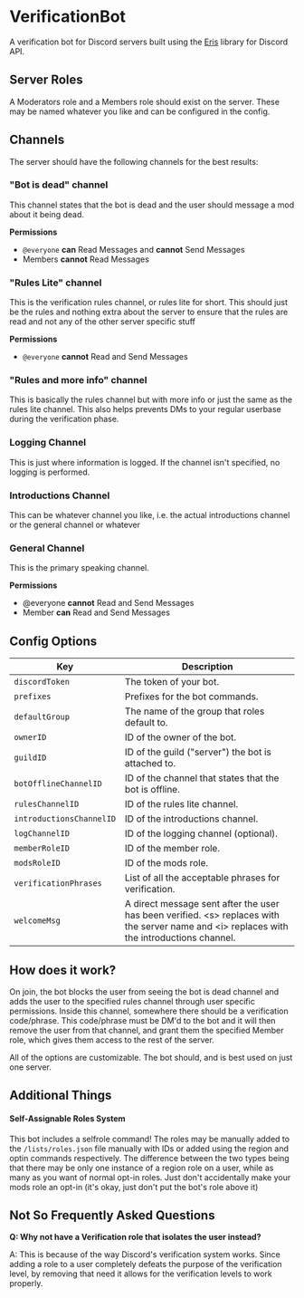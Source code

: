 # VerificationBot

A verification bot for Discord servers built using the [Eris](https://github.com/abalabahaha/eris) library for Discord API.

Server Roles
---
A Moderators role and a Members role should exist on the server. These may be named whatever you like and can be configured in the config.

Channels
---
The server should have the following channels for the best results:

### "Bot is dead" channel

This channel states that the bot is dead and the user should message a mod about it being dead.

**Permissions**
* `@everyone` **can** Read Messages and **cannot** Send Messages
* Members **cannot** Read Messages

### "Rules Lite" channel

This is the verification rules channel, or rules lite for short. This should just be the rules and nothing extra about the server to ensure that the rules are read and not any of the other server specific stuff

**Permissions**
* `@everyone` **cannot** Read and Send Messages

### "Rules and more info" channel

This is basically the rules channel but with more info or just the same as the rules lite channel. This also helps prevents DMs to your regular userbase during the verification phase.

### Logging Channel

This is just where information is logged. If the channel isn't specified, no logging is performed.

### Introductions Channel

This can be whatever channel you like, i.e. the actual introductions channel or the general channel or whatever


### General Channel

This is the primary speaking channel.

**Permissions**
* @everyone **cannot** Read and Send Messages
* Member **can** Read and Send Messages

Config Options
---

| Key | Description |
|---|---|
| `discordToken` | The token of your bot. |
| `prefixes` | Prefixes for the bot commands. |
| `defaultGroup` | The name of the group that roles default to. |
| `ownerID` | ID of the owner of the bot. |
| `guildID` | ID of the guild ("server") the bot is attached to. |
| `botOfflineChannelID` | ID of the channel that states that the bot is offline. |
| `rulesChannelID` | ID of the rules lite channel. |
| `introductionsChannelID` | ID of the introductions channel. |
| `logChannelID` | ID of the logging channel (optional). |
| `memberRoleID` | ID of the member role. |
| `modsRoleID` | ID of the mods role. |
| `verificationPhrases` | List of all the acceptable phrases for verification. |
| `welcomeMsg` | A direct message sent after the user has been verified. \<s> replaces with the server name and \<i> replaces with the introductions channel. |

How does it work?
---
On join, the bot blocks the user from seeing the bot is dead channel and adds the user to the specified rules channel through user specific permissions. Inside this channel, somewhere there should be a verification code/phrase. This code/phrase must be DM'd to the bot and it will then remove the user from that channel, and grant them the specified Member role, which gives them access to the rest of the server.

All of the options are customizable. The bot should, and is best used on just one server.

Additional Things
---
#### Self-Assignable Roles System

This bot includes a selfrole command! The roles may be manually added to the `/lists/roles.json` file manually with IDs or added using the region and optin commands respectively. The difference between the two types being that there may be only one instance of a region role on a user, while as many as you want of normal opt-in roles. Just don't accidentally make your mods role an opt-in (it's okay, just don't put the bot's role above it)

Not So Frequently Asked Questions
---
**Q: Why not have a Verification role that isolates the user instead?**

A: This is because of the way Discord's verification system works. Since adding a role to a user completely defeats the purpose of the verification level, by removing that need it allows for the verification levels to work properly.